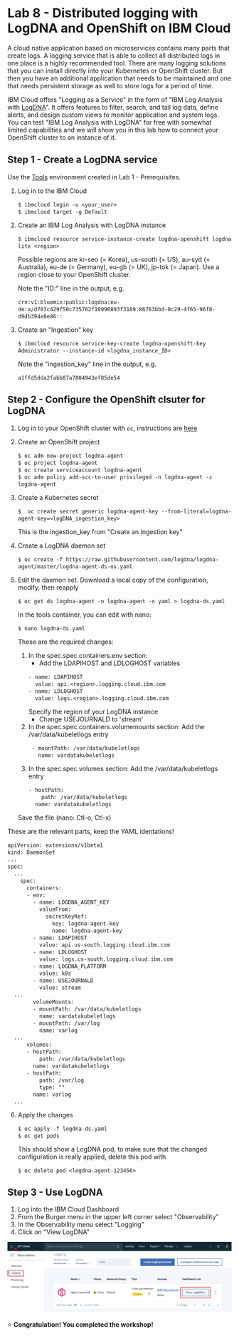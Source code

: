 # Lab 8 - Distributed logging with LogDNA and OpenShift on IBM Cloud

A cloud native application based on microservices contains many parts that create logs. A logging service that is able to collect all distributed logs in one place is a highly recommended tool. There are many logging solutions that you can install directly into your Kubernetes or OpenShift cluster. But then you have an additional application that needs to be maintained and one that needs persistent storage as well to store logs for a period of time. 

IBM Cloud offers "Logging as a Service" in the form of "IBM Log Analysis with [LogDNA](https://logdna.com/)". It offers features to filter, search, and tail log data, define alerts, and design custom views to monitor application and system logs. You can test "IBM Log Analysis with LogDNA" for free with somewhat limited capabilities and we will show you in this lab how to connect your OpenShift cluster to an instance of it.

## Step 1 - Create a LogDNA service

Use the [Tools](https://github.com/nheidloff/openshift-on-ibm-cloud-workshops/blob/master/2-deploying-to-openshift/documentation/1-prereqs.md#tools) environment created in Lab 1 - Prerequisites.

1. Log in to the IBM Cloud

   ```
   $ ibmcloud login -u <your_user>
   $ ibmcloud target -g Default
   ```

2. Create an IBM Log Analysis with LogDNA instance

   ```
   $ ibmcloud resource service-instance-create logdna-openshift logdna lite <region>
   ```
   Possible regions are kr-seo (= Korea), us-south (= US), au-syd (= Australia), eu-de (= Germany), eu-gb (= UK), jp-tok (= Japan). Use a region close to your OpenShift cluster.

   Note the "ID:" line in the output, e.g. 
   
   ```
   crn:v1:bluemix:public:logdna:eu-de:a/d703c429f50c735762f10996893f3189:86763bbd-0c29-4f65-96f8-d9db394e8e86::
   ```

3. Create an "Ingestion" key

   ```
   $ ibmcloud resource service-key-create logdna-openshift-key Administrator --instance-id <logdna_instance_ID>
   ```
   
   Note the "ingestion_key" line in the output, e.g.

   ```
   a1ffd5dda2fabb87a7804943ef85de54
   ```

## Step 2 - Configure the OpenShift clsuter for LogDNA

1. Log in to your OpenShift cluster with `oc`, instructions are [here](https://github.com/nheidloff/openshift-on-ibm-cloud-workshops/blob/master/2-deploying-to-openshift/documentation/1-prereqs.md#step-2-get-our-access-token-for-the-oc-cli)  

2. Create an OpenShift project

   ```
   $ oc adm new-project logdna-agent
   $ oc project logdna-agent
   $ oc create serviceaccount logdna-agent
   $ oc adm policy add-scc-to-user privileged -n logdna-agent -z logdna-agent
   ```

3. Create a Kubernetes secret

   ```
   $  oc create secret generic logdna-agent-key --from-literal=logdna-agent-key=<logDNA_ingestion_key>
   ```

   This is the ingestion_key from "Create an Ingestion key"

4. Create a LogDNA daemon set

   ```
   $ oc create -f https://raw.githubusercontent.com/logdna/logdna-agent/master/logdna-agent-ds-os.yaml
   ```

5. Edit the daemon set.
   Download a local copy of the configuration, modify, then reapply

   ```
   $ oc get ds logdna-agent -n logdna-agent -o yaml > logdna-ds.yaml
   ```

   In the tools container, you can edit with nano:

   ```
   $ nano logdna-ds.yaml
   ```

   These are the required changes:
   1. In the spec.spec.containers.env section:
      - Add the LDAPIHOST and LDLOGHOST variables
      ```
      - name: LDAPIHOST
        value: api.<region>.logging.cloud.ibm.com
      - name: LDLOGHOST
        value: logs.<region>.logging.cloud.ibm.com
        ```
      Specify the region of your LogDNA instance
      - Change USEJOURNALD to 'stream'
   2. In the spec.spec.containers.volumemounts section:
      Add the /var/data/kubeletlogs entry  
      ```
       - mountPath: /var/data/kubeletlogs
         name: vardatakubeletlogs
      ```
   3. In the spec.spec.volumes section:
      Add the /var/data/kubeletlogs entry
      ```
      - hostPath:
          path: /var/data/kubeletlogs
        name: vardatakubeletlogs
      ```
    Save the file (nano: Ctl-o, Ctl-x)

These are the relevant parts, keep the YAML identations!

```
apiVersion: extensions/v1beta1
kind: DaemonSet
...
spec:
  ...
    spec:
      containers:
      - env:
        - name: LOGDNA_AGENT_KEY
          valueFrom:
            secretKeyRef:
              key: logdna-agent-key
              name: logdna-agent-key
        - name: LDAPIHOST
          value: api.us-south.logging.cloud.ibm.com
        - name: LDLOGHOST
          value: logs.us-south.logging.cloud.ibm.com
        - name: LOGDNA_PLATFORM
          value: k8s
        - name: USEJOURNALD
          value: stream
  ...  
        volumeMounts:
        - mountPath: /var/data/kubeletlogs
          name: vardatakubeletlogs
        - mountPath: /var/log
          name: varlog
  ... 
      volumes:
      - hostPath:
          path: /var/data/kubeletlogs
        name: vardatakubeletlogs
      - hostPath:
          path: /var/log
          type: ""
        name: varlog
  ...
```
6. Apply the changes

   ```
   $ oc apply -f logdna-ds.yaml
   $ oc get pods
   ```

   This should show a LogDNA pod, to make sure that the changed configuration is really applied, delete this pod with

   ```
   $ oc delete pod <logdna-agent-123456>
   ```

## Step 3 - Use LogDNA

1. Log into the IBM Cloud Dashboard
2. From the Burger menu in the upper left corner select "Observability"
3. In the Observability menu select "Logging"
4. Click on "View LogDNA"

![LogDNA](images/logdna.png)



:star: __Congratulation! You completed the workshop!__